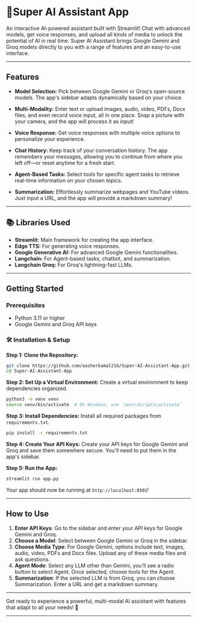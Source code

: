 # 🚀Super AI Assistant App

An interactive AI-powered assistant built with Streamlit! Chat with advanced models, get voice responses, and upload all kinds of media to unlock the potential of AI in real time. Super AI Assistant brings Google Gemini and Groq models directly to you with a range of features and an easy-to-use interface.

---

## Features

- **Model Selection:** Pick between Google Gemini or Groq's open-source models. The app's sidebar adapts dynamically based on your choice.

- **Multi-Modality:** Enter text or upload images, audio, video, PDFs, Docx files, and even record voice input, all in one place. Snap a picture with your camera, and the app will process it as input!

- **Voice Response:** Get voice responses with multiple voice options to personalize your experience.

- **Chat History:** Keep track of your conversation history. The app remembers your messages, allowing you to continue from where you left off—or reset anytime for a fresh start.

- **Agent-Based Tasks:** Select tools for specific agent tasks to retrieve real-time information on your chosen topics.

- **Summarization:** Effortlessly summarize webpages and YouTube videos.
Just input a URL, and the app will provide a markdown summary!

---

## 📚 Libraries Used

- **Streamlit:** Main framework for creating the app interface.
- **Edge TTS:** For generating voice responses.
- **Google Generative AI:** For advanced Google Gemini functionalities.
- **Langchain:** For Agent-based tasks, chatbot, and summarization.
- **Langchain Groq:** For Groq's lightning-fast LLMs.

---
## Getting Started
### Prerequisites
- Python 3.11 or higher
- Google Gemini and Groq API keys
 
### 🛠️ Installation & Setup

**Step 1: Clone the Repository:**
```bash
git clone https://github.com/aasherkamal216/Super-AI-Assistant-App.git
cd Super-AI-Assistant-App
```

**Step 2: Set Up a Virtual Environment:**
Create a virtual environment to keep dependencies organized.

```bash
python3 -m venv venv
source venv/bin/activate  # On Windows, use `venv\Scripts\activate`
```

**Step 3: Install Dependencies:**
Install all required packages from `requirements.txt`.

```bash
pip install -r requirements.txt
```

**Step 4: Create Your API Keys:**
Create your API keys for Google Gemini and Groq and save them somewhere secure. You'll need to put them in the app's sidebar.

**Step 5: Run the App:**

```bash
streamlit run app.py
```

Your app should now be running at `http://localhost:8501`!

---

##  How to Use
1. **Enter API Keys**: Go to the sidebar and enter your API keys for Google Gemini and Groq.
2. **Choose a Model**: Select between Google Gemini or Groq in the sidebar.
3. **Choose Media Type**: For Google Gemini, options include text, images, audio, video, PDFs and Docx files. Upload any of these media files and ask questions.
4. **Agent Mode**: Select any LLM other than Gemini, you'll see a radio button to select Agent. Once selected, choose tools for the Agent.
5. **Summarization**: If the selected LLM is from Groq, you can choose Summarization. Enter a URL and get a markdown summary.
---

Get ready to experience a powerful, multi-modal AI assistant with features that adapt to all your needs! 🚀

---
